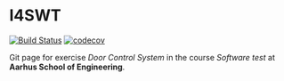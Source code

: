 # I4SWT

[![Build Status](https://travis-ci.com/mikkel-ol/I4SWT-DoorControlSystem.svg?branch=master)](https://travis-ci.com/mikkel-ol/I4SWT-DoorControlSystem)
[![codecov](https://codecov.io/gh/mikkel-ol/I4SWT-DoorControlSystem/branch/master/graph/badge.svg)](https://codecov.io/gh/mikkel-ol/I4SWT-DoorControlSystem)

Git page for exercise *Door Control System* in the course *Software test* at **Aarhus School of Engineering**.
